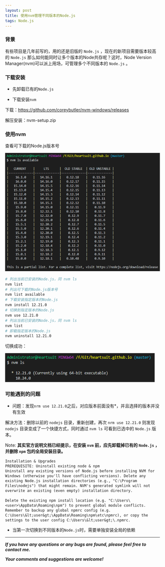 ```yaml
---
layout: post
title: 使用nvm管理不同版本的Node.js
tags: Node.js
---
```


### 背景

有些项目是几年前写的，用的还是旧版的 `Node.js` ，现在的新项目需要版本较高的 `Node.js` 那么如何能同时让多个版本的Node共存呢？这时，Node Version Manager(nvm)可以派上用场，可管理多个不同版本的 `Node.js` 。

### 下载安装

* 先卸载已有的`Node.js`

* 下载安装`nvm`

下载：https://github.com/coreybutler/nvm-windows/releases

解压安装：nvm-setup.zip

### 使用nvm

查看可下载的Node.js版本号

![2021-05-11-NVM-ls-Avalable.png](https://github.com/heartsuit/heartsuit.github.io/raw/master/pictures/2021-05-11-NVM-ls-Avalable.png)

``` bash
# 列出当前已安装的Node.js，同 nvm ls
nvm list
# 列出可下载的Node.js版本号
nvm list available
# 下载安装指定版本的Node.js
nvm install 12.21.0
# 切换到指定版本的Node.js
nvm use 12.21.0
# 列出当前已安装的Node.js，同 nvm ls
nvm list
# 卸载指定版本的Node.js
nvm uninstall 12.21.0
```

切换成功：

![2021-05-11-NVM-ls.png](https://github.com/heartsuit/heartsuit.github.io/raw/master/pictures/2021-05-11-NVM-ls.png)

### 可能遇到的问题

*  问题：发现`nrm use 12.21.0`之后，对应版本前面没有*，并且选择的版本并没有生效

解决方法：删除以前的 `nodejs` 目录，重新创建，再次 `nrm use 12.21.0` 则发现 `nodejs` 目录变成了一个快捷方式，同时通过 `nvm ls` 可看到已选中的 `Node.js` 版本。

Note: **其实官方说明文档已经提示，在安装 `nvm` 前，应先卸载掉已有的 `Node.js` ，并删除 `npm` 包的全局安装目录。**

    Installation & Upgrades
    PREREQUISITE: Uninstall existing node & npm
    Uninstall any existing versions of Node.js before installing NVM for Windows (otherwise you'll have conflicting versions). Delete any existing Node.js installation directories (e.g., "C:\Program Files\nodejs") that might remain. NVM's generated symlink will not overwrite an existing (even empty) installation directory.

    Delete the existing npm install location (e.g. "C:\Users\<user>\AppData\Roaming\npm") to prevent global module conflicts. Remember to backup any global npmrc config (e.g. C:\Users\&lt;user&gt;\AppData\Roaming\npm\etc\npmrc), or copy the settings to the user config C:\Users\&lt;user&gt;\.npmrc.

* 当第一次切换到不同版本的`Node.js`时，需要单独安装全局的依赖

---

***If you have any questions or any bugs are found, please feel free to contact me.***

***Your comments and suggestions are welcome!***
